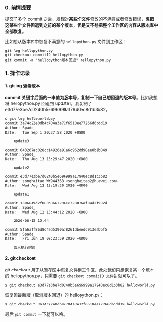 ### 0. 前情提要

提交了多个 commit 之后，发现对**某些个文件**修改的不满意或者修改错误，**想把这某些个文件回退到之前的某个版本**，**但是又不想把整个工作区的内容从版本库中全部恢复**。

比如想从版本库中恢复不满意的 `hellopython.py` 文件到工作区：

```
git log hellopython.py
git checkout commitID hellopython.py
git commit -m "hellopython版本回退" hellopython.py
```

### 1. 操作记录

#### 1. git log 查看版本

**commit 关键字后面的一串值为版本号，复制一下自己想回退的版本号**。比如我想将 hellopython.py 回退到 update1，我复制了   e3d77e3be7d0240b5e696999a17940ec8d1b3b82。

```bash
$ git log helloworld.py                                                           
commit 3a74c22e0db4c704a3e72f6518ee77266d6cdd19
Author: Spade_
Date:   Tue Sep 1 20:37:58 2020 +0800

    update3

commit 643267ac028cc14926e91a6c962dd98ee0b1b049
Author: Spade_
Date:   Thu Aug 13 15:29:47 2020 +0800

    update2

commit e3d77e3be7d0240b5e696999a17940ec8d1b3b82
Author: songhaitao WX944363 <songhaitao2@huawei.com>
Date:   Wed Aug 12 16:18:20 2020 +0800

    update1

commit 1306649d2f883e8667296ee723076af04d3f902d
Author: Spade_
Date:   Wed Aug 12 15:44:12 2020 +0800

    2020-08-15 15:44

commit 5fa6aff86d8d4ad5390a78261dbeedc913eabbf5
Author: Spade_
Date:   Fri Jun 19 09:23:59 2020 +0800

    加入执行时间
```

#### 2. git checkout

git checkout 用于从暂存区中恢复文件到工作区。此处我们只想恢复某一个版本的 hellopython.py，只需要 `git checkout commitID 文件名` 就可以了。

```bash
$ git checkout e3d77e3be7d0240b5e696999a17940ec8d1b3b82 helloworld.py
```

恢复回最新版（取消版本回退）的 hellopython.py：

```bash
$ git checkout 3a74c22e0db4c704a3e72f6518ee77266d6cdd19 helloworld.py
```

最后 `git commit` 一下就可以咯。
